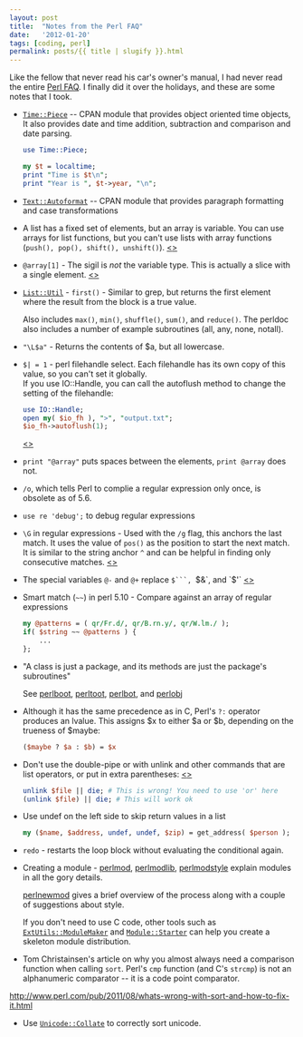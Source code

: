 ```yaml
---
layout: post
title:  "Notes from the Perl FAQ"
date:   '2012-01-20'
tags: [coding, perl]
permalink: posts/{{ title | slugify }}.html
---
```


Like the fellow that never read his car's owner's manual, I had never read the
entire 
[Perl FAQ](https://perldoc.perl.org/index-faq.html).
I finally did it over the holidays, and these are some notes that I took.
 
<!-- more -->

* [`Time::Piece`](https://metacpan.org/pod/Time::Piece)
 -- CPAN module that provides object oriented time objects, It also provides date and time addition, subtraction and comparison and date parsing.

	~~~ perl
	use Time::Piece;
    
	my $t = localtime;
	print "Time is $t\n";
	print "Year is ", $t->year, "\n";
	~~~

* [`Text::Autoformat`](https://metacpan.org/pod/Text::Autoformat)
 -- CPAN module that provides paragraph formatting and case transformations

* A list has a fixed set of elements, but an array is variable. You can use arrays for list functions, but you can't use lists with array functions (`push(), pop(), shift(), unshift()`). [<<link>>](https://perldoc.perl.org/perlfaq4.html#What-is-the-difference-between-a-list-and-an-array%3f)

* `@array[1]` - The sigil is *not* the variable type. This is actually a slice with a single element. [<<link>>](https://perldoc.perl.org/perlfaq4.html#What-is-the-difference-between-%24array%5b1%5d-and-%40array%5b1%5d%3f)

* [`List::Util`](https://metacpan.org/pod/List::Util) - `first()` - Similar to grep, but returns the first element where the result from the block is a true value. 


	Also includes `max()`, `min()`, `shuffle()`, `sum()`, and `reduce()`. The perldoc also includes a number of example subroutines (all, any, none, notall).

* `"\L$a"` - Returns the contents of $a, but all lowercase.

* `$| = 1` - perl filehandle select. Each filehandle has its own copy of this value, so you can't set it globally.  
	If you use IO::Handle, you can call the autoflush method to change the setting of the filehandle:

	~~~ perl
	use IO::Handle;
	open my( $io_fh ), ">", "output.txt";
	$io_fh->autoflush(1);
	~~~

	[<<link>>](https://perldoc.perl.org/perlfaq5.html#How-do-I-flush%2funbuffer-an-output-filehandle%3f-Why-must-I-do-this%3f)

* `print "@array"` puts spaces between the elements, `print @array` does not.

* `/o`, which tells Perl to complie a regular expression only once, is obsolete as of 5.6.

* `use re 'debug';` to debug regular expressions

* `\G` in regular expressions - Used with the `/g` flag, this anchors the last
match. It uses the value of `pos()` as the position to start the next match. It is similar to the string anchor `^` and can be helpful in finding only consecutive matches. [<<link>>](https://perldoc.perl.org/perlfaq6.html#What-good-is-%5cG-in-a-regular-expression%3f)

* The special variables `@-` and `@+` replace `$```, `$&`, and `$'` [<<link>>](https://perldoc.perl.org/perlfaq6.html#Why-does-using-%24%26%2c-%24%60%2c-or-%24'-slow-my-program-down%3f)

* Smart match (`~~`) in perl 5.10 - Compare against an array of regular expressions

	~~~ perl
	my @patterns = ( qr/Fr.d/, qr/B.rn.y/, qr/W.lm./ );
	if( $string ~~ @patterns ) {
		...
	};
	~~~

* "A class is just a package, and its methods are just the package's subroutines"

	See <a href="https://perldoc.perl.org/perlboot.html">perlboot</a>,
	<a href="https://perldoc.perl.org/perltoot.html">perltoot</a>,
	<a href="https://perldoc.perl.org/perlbot.html">perlbot</a>,
	and <a href="https://perldoc.perl.org/perlobj.html">perlobj</a>

* Although it has the same precedence as in C, Perl's `?:` operator produces an
lvalue. This assigns $x to either $a or $b, depending on the trueness of
$maybe:

	~~~ perl
	($maybe ? $a : $b) = $x
	~~~

* Don't use the double-pipe or with unlink and other commands that are list operators, or put in extra parentheses: [<<link>>](https://perldoc.perl.org/perlfaq7.html#Why-do-Perl-operators-have-different-precedence-than-C-operators%3f)

	~~~ perl
	unlink $file || die; # This is wrong! You need to use 'or' here
	(unlink $file) || die; # This will work ok
	~~~

* Use undef on the left side to skip return values in a list
	~~~ perl
	my ($name, $address, undef, undef, $zip) = get_address( $person );
	~~~

* `redo` - restarts the loop block without evaluating the conditional again.

* Creating a module - <a href="http://perldoc.perl.org/perlmod.html">perlmod</a>, <a href="http://perldoc.perl.org/perlmodlib.html">perlmodlib</a>, <a href="http://perldoc.perl.org/perlmodstyle.html">perlmodstyle</a> explain modules in all the gory details.

	<a href="http://perldoc.perl.org/perlnewmod.html">perlnewmod</a> gives a brief overview of the process along with a couple of suggestions about style.

	If you don't need to use C code, other tools such as
[`ExtUtils::ModuleMaker`](https://metacpan.org/pod/ExtUtils::ModuleMaker)
and
[`Module::Starter`](https://metacpan.org/pod/Module::Starter)
can help you create a skeleton module distribution.

* Tom Christainsen's article on why you almost always need a comparison
function when calling `sort`. Perl's `cmp` function (and C's `strcmp`)
is not an alphanumeric comparator -- it is a code point comparator.

	<a href="http://www.perl.com/pub/2011/08/whats-wrong-with-sort-and-how-to-fix-it.html">
http://www.perl.com/pub/2011/08/whats-wrong-with-sort-and-how-to-fix-it.html</a>

* Use 
[`Unicode::Collate`](https://metacpan.org/pod/Unicode::Collate)
to correctly sort unicode.

